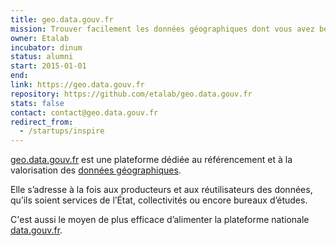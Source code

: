 ```yaml
---
title: geo.data.gouv.fr
mission: Trouver facilement les données géographiques dont vous avez besoin
owner: Etalab
incubator: dinum
status: alumni
start: 2015-01-01
end:
link: https://geo.data.gouv.fr
repository: https://github.com/etalab/geo.data.gouv.fr
stats: false
contact: contact@geo.data.gouv.fr
redirect_from:
  - /startups/inspire
---
```


[geo.data.gouv.fr](https://geo.data.gouv.fr) est une plateforme dédiée au référencement et à la valorisation des [données géographiques](https://fr.wikipedia.org/wiki/Information_g%C3%A9ographique).

Elle s’adresse à la fois aux producteurs et aux réutilisateurs des données, qu’ils soient services de l’État, collectivités ou encore bureaux d’études.

C'est aussi le moyen de plus efficace d’alimenter la plateforme nationale [data.gouv.fr](https://www.data.gouv.fr).
